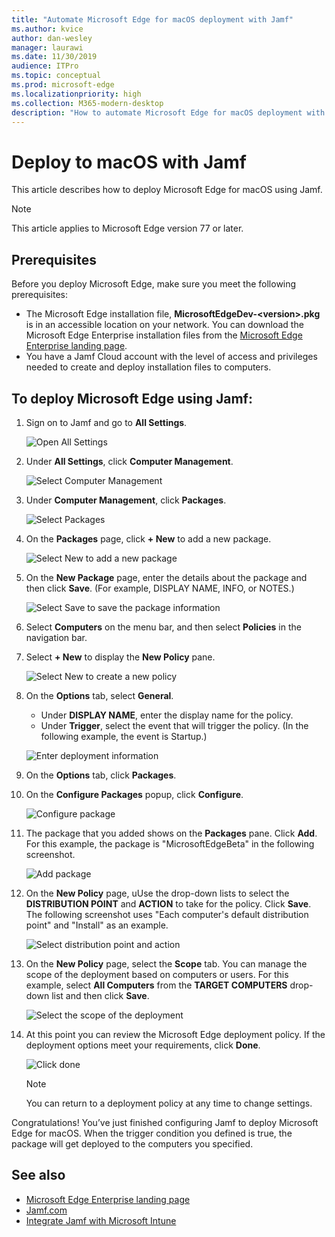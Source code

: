 ```yaml
---
title: "Automate Microsoft Edge for macOS deployment with Jamf"
ms.author: kvice
author: dan-wesley
manager: laurawi
ms.date: 11/30/2019
audience: ITPro
ms.topic: conceptual
ms.prod: microsoft-edge
ms.localizationpriority: high
ms.collection: M365-modern-desktop
description: "How to automate Microsoft Edge for macOS deployment with Jamf."
---
```


# Deploy to macOS with Jamf

This article describes how to deploy Microsoft Edge for macOS using Jamf.

> [!NOTE]
> This article applies to Microsoft Edge version 77 or later.

## Prerequisites

Before you deploy Microsoft Edge, make sure you meet the following prerequisites:

- The Microsoft Edge installation file,  **MicrosoftEdgeDev-\<version\>.pkg** is in an accessible location on your network. You can download the Microsoft Edge Enterprise installation files from the [Microsoft Edge Enterprise landing page](https://aka.ms/EdgeEnterprise).
- You have a Jamf Cloud account with the level of access and privileges needed to create and deploy installation files to computers.

## To deploy Microsoft Edge using Jamf:

1. Sign on to Jamf and go to **All Settings**.

    ![Open All Settings](./media/mac-deploy/jamf-dash-main-open-settings.png)

2. Under **All Settings**, click **Computer Management**.

    ![Select Computer Management](./media/mac-deploy/jamf-all-settings-computer-mgmt.png)

3. Under **Computer Management**, click **Packages**.

    ![Select Packages](./media/mac-deploy/jamf-all-settings-computer-mgmt-pkgs.png)

4. On the **Packages** page, click **+ New** to add a new package.

    ![Select New to add a new package](./media/mac-deploy/jamf-all-settings-computer-mgmt-new-pkg.png)

5. On the **New Package** page, enter the details about the package and then click **Save**. (For example, DISPLAY NAME, INFO, or NOTES.)

    ![Select Save to save the package information](./media/mac-deploy/jamf-all-settings-computer-mgmt-save-pkg-info.png)

6. Select **Computers** on the menu bar, and then select **Policies** in the navigation bar.

7. Select **+ New** to display the **New Policy** pane.

    ![Select New to create a new policy](./media/mac-deploy/jamf-all-settings-computer-new-policy.png)

8. On the **Options** tab, select **General**.

    - Under **DISPLAY NAME**, enter the display name for the policy.
    - Under **Trigger**, select the event that will trigger the policy. (In the following example, the event is Startup.)

    ![Enter deployment information](./media/mac-deploy/jamf-all-settings-computer-cfg-policy.png)

9. On the **Options** tab, click **Packages**.

10. On the **Configure Packages** popup, click **Configure**.

    ![Configure package](./media/mac-deploy/jamf-all-settings-computer-policy-pkg-configure.png)

11. The package that you added shows on the **Packages** pane. Click **Add**. For this example, the package is "MicrosoftEdgeBeta" in the following screenshot.

    ![Add package](./media/mac-deploy/jamf-all-settings-computer-policy-pkg-add-beta.png)

12. On the **New Policy** page, uUse the drop-down lists to select the **DISTRIBUTION POINT** and **ACTION** to take for the policy. Click **Save**. The following screenshot uses "Each computer's default distribution point" and "Install" as an example.

    ![Select distribution point and action](./media/mac-deploy/jamf-all-settings-computer-mgmt-pkg-cfg-distro.png)

13. On the **New Policy** page, select the **Scope** tab. You can manage the scope of the deployment based on computers or users. For this example, select **All Computers** from the **TARGET COMPUTERS** drop-down list and then click **Save**.

    ![Select the scope of the deployment](./media/mac-deploy/jamf-all-settings-computer-mgmt-add-target.png)

14. At this point you can review the Microsoft Edge deployment policy. If the deployment options meet your requirements, click **Done**.

    ![Click done](./media/mac-deploy/jamf-all-settings-computer-mgmt-finish-add-deployment.png)

    > [!NOTE]
    > You can return to a deployment policy at any time to change settings.

Congratulations! You’ve just finished configuring Jamf to deploy Microsoft Edge for macOS. When the trigger condition you defined is true, the package will get deployed to the computers you specified.

## See also

- [Microsoft Edge Enterprise landing page](https://aka.ms/EdgeEnterprise)
- [Jamf.com](https://www.jamf.com/)
- [Integrate Jamf with Microsoft Intune](/intune/conditional-access-integrate-jamf)